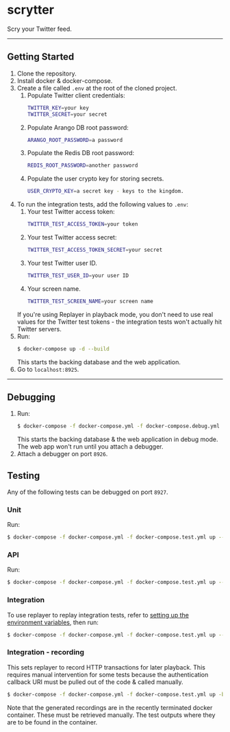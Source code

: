 # scrytter

Scry your Twitter feed.

---
## Getting Started

1. Clone the repository.
1. Install docker & docker-compose.
1. Create a file called `.env` at the root of the cloned project.
    1. Populate Twitter client credentials:
       ``` bash
       TWITTER_KEY=your key
       TWITTER_SECRET=your secret
       ```
    1. Populate Arango DB root password:
       ``` bash
       ARANGO_ROOT_PASSWORD=a password
       ```
    1. Populate the Redis DB root password:
       ``` bash
       REDIS_ROOT_PASSWORD=another password
       ```
    1. Populate the user crypto key for storing secrets.
       ``` bash
       USER_CRYPTO_KEY=a secret key - keys to the kingdom.
       ```
1. <a name="integration-test-env"></a> To run the integration tests, add the following values to `.env`:
    1. Your test Twitter access token:
       ``` bash
       TWITTER_TEST_ACCESS_TOKEN=your token
       ```
    1. Your test Twitter access secret:
       ``` bash
       TWITTER_TEST_ACCESS_TOKEN_SECRET=your secret
       ```
    1. Your test Twitter user ID.
       ``` bash
       TWITTER_TEST_USER_ID=your user ID
       ```
    1. Your screen name.
       ``` bash
       TWITTER_TEST_SCREEN_NAME=your screen name
       ```
    If you're using Replayer in playback mode, you don't need to use real values for the Twitter
    test tokens - the integration tests won't actually hit Twitter servers.
1. Run:
   ``` bash
   $ docker-compose up -d --build
   ```
   This starts the backing database and the web application.
1. Go to `localhost:8925`.

---
## Debugging
1. Run:
   ``` bash
   $ docker-compose -f docker-compose.yml -f docker-compose.debug.yml up -d --build app
   ```
   This starts the backing database & the web application in debug mode.
   The web app won't run until you attach a debugger.
1. Attach a debugger on port `8926`.

## Testing
Any of the following tests can be debugged on port `8927`.

### Unit
Run:
``` bash
$ docker-compose -f docker-compose.yml -f docker-compose.test.yml up --build unit
```

### API
Run:
``` bash
$ docker-compose -f docker-compose.yml -f docker-compose.test.yml up --build api
```

### Integration
To use replayer to replay integration tests, refer to [setting up the environment variables](#integration-test-env), then run:
``` bash
$ docker-compose -f docker-compose.yml -f docker-compose.test.yml up --build integration
```

### Integration - recording
This sets replayer to record HTTP transactions for later playback. This requires manual intervention for some tests because the authentication callback URI must be pulled out of the code & called manually.
``` bash
$ docker-compose -f docker-compose.yml -f docker-compose.test.yml up -build integration-record
```
Note that the generated recordings are in the recently terminated docker container.
These must be retrieved manually. The test outputs where they are to be found in the container.

